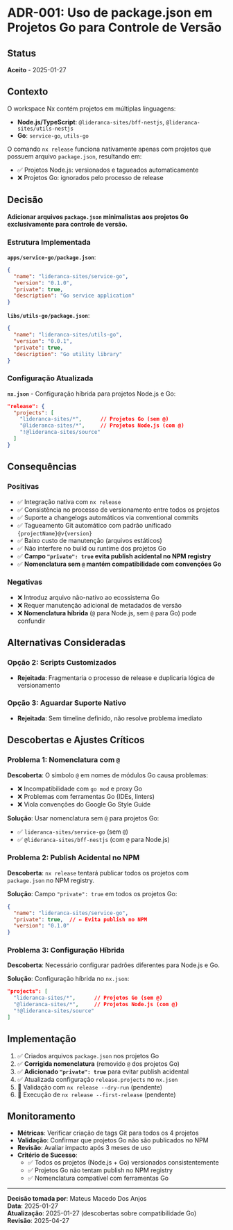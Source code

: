 # ADR-001: Uso de package.json em Projetos Go para Controle de Versão

## Status
**Aceito** - 2025-01-27

## Contexto

O workspace Nx contém projetos em múltiplas linguagens:
- **Node.js/TypeScript**: `@lideranca-sites/bff-nestjs`, `@lideranca-sites/utils-nestjs`
- **Go**: `service-go`, `utils-go`

O comando `nx release` funciona nativamente apenas com projetos que possuem arquivo `package.json`, resultando em:
- ✅ Projetos Node.js: versionados e tagueados automaticamente
- ❌ Projetos Go: ignorados pelo processo de release

## Decisão

**Adicionar arquivos `package.json` minimalistas aos projetos Go exclusivamente para controle de versão.**

### Estrutura Implementada

**`apps/service-go/package.json`**:
```json
{
  "name": "lideranca-sites/service-go",
  "version": "0.1.0",
  "private": true,
  "description": "Go service application"
}
```

**`libs/utils-go/package.json`**:
```json
{
  "name": "lideranca-sites/utils-go",
  "version": "0.0.1",
  "private": true,
  "description": "Go utility library"
}
```

### Configuração Atualizada

**`nx.json`** - Configuração híbrida para projetos Node.js e Go:
```json
"release": {
  "projects": [
    "lideranca-sites/*",      // Projetos Go (sem @)
    "@lideranca-sites/*",     // Projetos Node.js (com @)
    "!@lideranca-sites/source"
  ]
}
```

## Consequências

### Positivas
- ✅ Integração nativa com `nx release`
- ✅ Consistência no processo de versionamento entre todos os projetos
- ✅ Suporte a changelogs automáticos via conventional commits
- ✅ Tagueamento Git automático com padrão unificado `{projectName}@v{version}`
- ✅ Baixo custo de manutenção (arquivos estáticos)
- ✅ Não interfere no build ou runtime dos projetos Go
- ✅ **Campo `"private": true` evita publish acidental no NPM registry**
- ✅ **Nomenclatura sem `@` mantém compatibilidade com convenções Go**

### Negativas
- ❌ Introduz arquivo não-nativo ao ecossistema Go
- ❌ Requer manutenção adicional de metadados de versão
- ❌ **Nomenclatura híbrida** (`@` para Node.js, sem `@` para Go) pode confundir

## Alternativas Consideradas

### Opção 2: Scripts Customizados
- **Rejeitada**: Fragmentaria o processo de release e duplicaria lógica de versionamento

### Opção 3: Aguardar Suporte Nativo
- **Rejeitada**: Sem timeline definido, não resolve problema imediato

## Descobertas e Ajustes Críticos

### Problema 1: Nomenclatura com `@`
**Descoberta**: O símbolo `@` em nomes de módulos Go causa problemas:
- ❌ Incompatibilidade com `go mod` e proxy Go
- ❌ Problemas com ferramentas Go (IDEs, linters)
- ❌ Viola convenções do Google Go Style Guide

**Solução**: Usar nomenclatura sem `@` para projetos Go:
- ✅ `lideranca-sites/service-go` (sem `@`)
- ✅ `@lideranca-sites/bff-nestjs` (com `@` para Node.js)

### Problema 2: Publish Acidental no NPM
**Descoberta**: `nx release` tentará publicar todos os projetos com `package.json` no NPM registry.

**Solução**: Campo `"private": true` em todos os projetos Go:
```json
{
  "name": "lideranca-sites/service-go",
  "private": true,  // ← Evita publish no NPM
  "version": "0.1.0"
}
```

### Problema 3: Configuração Híbrida
**Descoberta**: Necessário configurar padrões diferentes para Node.js e Go.

**Solução**: Configuração híbrida no `nx.json`:
```json
"projects": [
  "lideranca-sites/*",      // Projetos Go (sem @)
  "@lideranca-sites/*",     // Projetos Node.js (com @)
  "!@lideranca-sites/source"
]
```

## Implementação

1. ✅ Criados arquivos `package.json` nos projetos Go
2. ✅ **Corrigida nomenclatura** (removido `@` dos projetos Go)
3. ✅ **Adicionado `"private": true`** para evitar publish acidental
4. ✅ Atualizada configuração `release.projects` no `nx.json`
5. 🔄 Validação com `nx release --dry-run` (pendente)
6. 🔄 Execução de `nx release --first-release` (pendente)

## Monitoramento

- **Métricas**: Verificar criação de tags Git para todos os 4 projetos
- **Validação**: Confirmar que projetos Go não são publicados no NPM
- **Revisão**: Avaliar impacto após 3 meses de uso
- **Critério de Sucesso**: 
  - ✅ Todos os projetos (Node.js + Go) versionados consistentemente
  - ✅ Projetos Go não tentam publish no NPM registry
  - ✅ Nomenclatura compatível com ferramentas Go

---

**Decisão tomada por**: Mateus Macedo Dos Anjos  
**Data**: 2025-01-27  
**Atualização**: 2025-01-27 (descobertas sobre compatibilidade Go)  
**Revisão**: 2025-04-27

